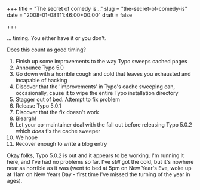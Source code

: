 +++
title = "The secret of comedy is..."
slug = "the-secret-of-comedy-is"
date = "2008-01-08T11:46:00+00:00"
draft = false

+++

... timing. You either have it or you don't.

Does this count as good timing?

1.  Finish up some improvements to the way Typo sweeps cached pages
2.  Announce Typo 5.0
3.  Go down with a horrible cough and cold that leaves you exhausted and incapable of hacking
4.  Discover that the 'improvements' in Typo's cache sweeping can, occasionally, cause it to wipe the entire Typo installation directory
5.  Stagger out of bed. Attempt to fix problem
6.  Release Typo 5.0.1
7.  Discover that the fix doesn't work
8.  Bleargh!
9.  Let your co-maintainer deal with the fall out before releasing Typo 5.0.2 which *does* fix the cache sweeper
10. We hope
11. Recover enough to write a blog entry

Okay folks, Typo 5.0.2 is out and it appears to be working. I'm running it here, and I've had no problems so far. I've *still* got the cold, but it's nowhere near as horrible as it was (went to bed at 5pm on New Year's Eve, woke up at 11am on New Years Day - first time I've missed the turning of the year in ages).
